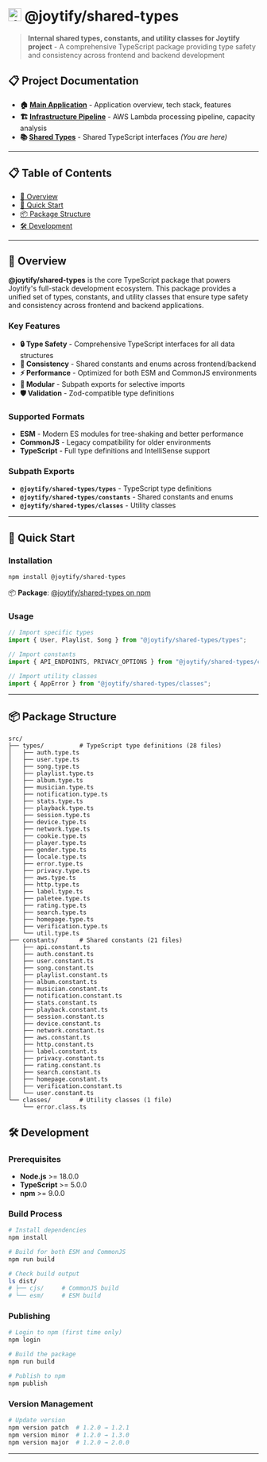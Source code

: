 # <img src="https://mern-joytify-bucket-yj.s3.ap-northeast-1.amazonaws.com/defaults/joytify-logo.svg" alt="Joytify" width="26" height="26"> @joytify/shared-types

> **Internal shared types, constants, and utility classes for Joytify project** - A comprehensive TypeScript package providing type safety and consistency across frontend and backend development

## 📋 Project Documentation

- **🏠 [Main Application](https://github.com/JIAN11442/MERN-Joytify/tree/main)** - Application overview, tech stack, features
- **🏗️ [Infrastructure Pipeline](https://github.com/JIAN11442/MERN-Joytify/tree/main/terraform)** - AWS Lambda processing pipeline, capacity analysis
- **📚 [Shared Types](./README.md)** - Shared TypeScript interfaces _(You are here)_

---

## 📋 Table of Contents

- [🎯 Overview](#-overview)
- [🚀 Quick Start](#-quick-start)
- [📦 Package Structure](#-package-structure)
- [🛠️ Development](#️-development)

---

## 🎯 Overview

**@joytify/shared-types** is the core TypeScript package that powers Joytify's full-stack development ecosystem. This package provides a unified set of types, constants, and utility classes that ensure type safety and consistency across frontend and backend applications.

### Key Features

- **🔒 Type Safety** - Comprehensive TypeScript interfaces for all data structures
- **🔄 Consistency** - Shared constants and enums across frontend/backend
- **⚡ Performance** - Optimized for both ESM and CommonJS environments
- **🎯 Modular** - Subpath exports for selective imports
- **🛡️ Validation** - Zod-compatible type definitions

### Supported Formats

- **ESM** - Modern ES modules for tree-shaking and better performance
- **CommonJS** - Legacy compatibility for older environments
- **TypeScript** - Full type definitions and IntelliSense support

### Subpath Exports

- **`@joytify/shared-types/types`** - TypeScript type definitions
- **`@joytify/shared-types/constants`** - Shared constants and enums
- **`@joytify/shared-types/classes`** - Utility classes

---

## 🚀 Quick Start

### Installation

```bash
npm install @joytify/shared-types
```

📦 **Package**: [@joytify/shared-types on npm](https://www.npmjs.com/package/@joytify/shared-types)

### Usage

```typescript
// Import specific types
import { User, Playlist, Song } from "@joytify/shared-types/types";

// Import constants
import { API_ENDPOINTS, PRIVACY_OPTIONS } from "@joytify/shared-types/constants";

// Import utility classes
import { AppError } from "@joytify/shared-types/classes";
```

---

## 📦 Package Structure

```
src/
├── types/          # TypeScript type definitions (28 files)
│   ├── auth.type.ts
│   ├── user.type.ts
│   ├── song.type.ts
│   ├── playlist.type.ts
│   ├── album.type.ts
│   ├── musician.type.ts
│   ├── notification.type.ts
│   ├── stats.type.ts
│   ├── playback.type.ts
│   ├── session.type.ts
│   ├── device.type.ts
│   ├── network.type.ts
│   ├── cookie.type.ts
│   ├── player.type.ts
│   ├── gender.type.ts
│   ├── locale.type.ts
│   ├── error.type.ts
│   ├── privacy.type.ts
│   ├── aws.type.ts
│   ├── http.type.ts
│   ├── label.type.ts
│   ├── paletee.type.ts
│   ├── rating.type.ts
│   ├── search.type.ts
│   ├── homepage.type.ts
│   ├── verification.type.ts
│   └── util.type.ts
├── constants/      # Shared constants (21 files)
│   ├── api.constant.ts
│   ├── auth.constant.ts
│   ├── user.constant.ts
│   ├── song.constant.ts
│   ├── playlist.constant.ts
│   ├── album.constant.ts
│   ├── musician.constant.ts
│   ├── notification.constant.ts
│   ├── stats.constant.ts
│   ├── playback.constant.ts
│   ├── session.constant.ts
│   ├── device.constant.ts
│   ├── network.constant.ts
│   ├── aws.constant.ts
│   ├── http.constant.ts
│   ├── label.constant.ts
│   ├── privacy.constant.ts
│   ├── rating.constant.ts
│   ├── search.constant.ts
│   ├── homepage.constant.ts
│   ├── verification.constant.ts
│   └── user.constant.ts
└── classes/        # Utility classes (1 file)
    └── error.class.ts
```

## 🛠️ Development

### Prerequisites

- **Node.js** >= 18.0.0
- **TypeScript** >= 5.0.0
- **npm** >= 9.0.0

### Build Process

```bash
# Install dependencies
npm install

# Build for both ESM and CommonJS
npm run build

# Check build output
ls dist/
# ├── cjs/     # CommonJS build
# └── esm/     # ESM build
```

### Publishing

```bash
# Login to npm (first time only)
npm login

# Build the package
npm run build

# Publish to npm
npm publish
```

### Version Management

```bash
# Update version
npm version patch  # 1.2.0 → 1.2.1
npm version minor  # 1.2.0 → 1.3.0
npm version major  # 1.2.0 → 2.0.0
```

---
